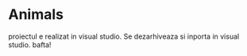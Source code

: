 # Animals
proiectul e realizat in visual studio.
Se dezarhiveaza si inporta in visual studio. 
bafta!

